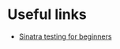 # Useful links
- [Sinatra testing for beginners](http://testing-for-beginners.rubymonstas.org/rack_test/sinatra.html)